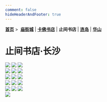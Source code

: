 ```yaml
---
comment: false
hideHeaderAndFooter: true
---
```

<style>.container{margin:0 auto;width:1280px;}</style>

**[首页](/)** >&nbsp; **[庙街城](/pho/miaojie)** | **[卡佛书店](/pho/kafo)** | **止间书店** | **[连岛](/pho/liandao)** | **[华山](/pho/huashan)**

# 止间书店·长沙

<div class=".gkpho-container">
<img class="gkpho-img" src="/image/zhijian/IMG_3421.jpg">
<img class="gkpho-img gkpho-img-margin" src="/image/zhijian/IMG_3423.jpg">
<img class="gkpho-img gkpho-img-margin" src="/image/zhijian/IMG_3424.jpg">
</div>

<div class=".gkpho-container">
<img class="gkpho-img" src="/image/zhijian/IMG_3429.jpg">
<img class="gkpho-img gkpho-img-margin" src="/image/zhijian/IMG_3433.jpg">
<img class="gkpho-img gkpho-img-margin" src="/image/zhijian/IMG_3435.jpg">
</div>

<div class=".gkpho-container">
<img class="gkpho-img" src="/image/zhijian/IMG_3444.jpg">
<img class="gkpho-img gkpho-img-margin" src="/image/zhijian/IMG_3440.jpg">
<img class="gkpho-img gkpho-img-margin" src="/image/zhijian/IMG_3443.jpg">
</div>


<div class=".gkpho-container">
<img class="gkpho-img" src="/image/zhijian/IMG_3436.jpg">
<img class="gkpho-img gkpho-img-margin" src="/image/zhijian/IMG_3438.jpg">
<img class="gkpho-img gkpho-img-margin" src="/image/zhijian/IMG_3447.jpg">
</div>

<div class=".gkpho-container">
<img class="gkpho-img" src="/image/zhijian/IMG_3446.jpg">
<img class="gkpho-img gkpho-img-margin" src="/image/zhijian/IMG_3445.jpg">
<img class="gkpho-img gkpho-img-margin" src="/image/zhijian/IMG_3442.jpg">
</div>

<div class=".gkpho-container">
<img class="gkpho-img gkpho-img-margin" src="/image/zhijian/IMG_3458.jpg">
</div>

<p>&nbsp;</p>
